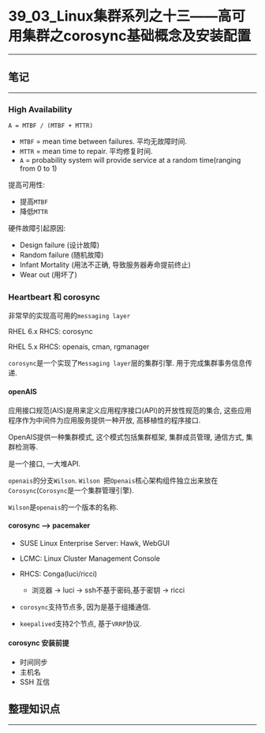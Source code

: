 # 39_03_Linux集群系列之十三——高可用集群之corosync基础概念及安装配置

---

## 笔记

---

### High Availability

```
A = MTBF / (MTBF + MTTR)
```

* `MTBF` = mean time between failures. 平均无故障时间.
* `MTTR` = mean time to repair. 平均修复时间.
* `A` = probability system will provide service at a random time(ranging from 0 to 1)

提高可用性:

* 提高`MTBF`
* 降低`MTTR`

硬件故障引起原因:

* Design failure (设计故障)
* Random failure (随机故障)
* Infant Mortality (用法不正确, 导致服务器寿命提前终止)
* Wear out (用坏了)

### Heartbeart 和 corosync
 
非常早的实现高可用的`messaging layer`

RHEL 6.x RHCS: corosync

RHEL 5.x RHCS: openais, cman, rgmanager 

`corosync`是一个实现了`Messaging layer`层的集群引擎. 用于完成集群事务信息传递.

#### openAIS

应用接口规范(AIS)是用来定义应用程序接口(API)的开放性规范的集合, 这些应用程序作为中间件为应用服务提供一种开放, 高移植性的程序接口.

OpenAIS提供一种集群模式, 这个模式包括集群框架, 集群成员管理, 通信方式, 集群检测等.

是一个接口, 一大堆API.

`openais`的分支`Wilson`. `Wilson `把`Openais`核心架构组件独立出来放在`Corosync`(`Corosync`是一个集群管理引擎).

`Wilson`是`openais`的一个版本的名称.

#### corosync --> pacemaker

* SUSE Linux Enterprise Server: Hawk, WebGUI
* LCMC: Linux Cluster Management Console
* RHCS: Conga(luci/ricci)
	* 浏览器 -> luci -> ssh不基于密码,基于密钥 -> ricci

* `corosync`支持节点多, 因为是基于组播通信.
* `keepalived`支持2个节点, 基于`VRRP`协议.

#### corosync 安装前提

* 时间同步
* 主机名
* SSH 互信

## 整理知识点

---